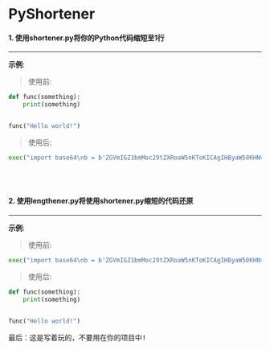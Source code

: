 # PyShortener  
#### 1. 使用shortener.py将你的Python代码缩短至1行  
------------------------
__示例__:  
> 使用前:
```python
def func(something):
    print(something)


func("Hello world!")
```
    
> 使用后:
```python
exec("import base64\nb = b'ZGVmIGZ1bmMoc29tZXRoaW5nKToKICAgIHByaW50KHNvbWV0aGluZykKCgpmdW5jKCJIZWxsbyB3b3JsZCEiKQo='\nexec(base64.b64decode(b.decode('utf-8')).decode('utf-8'))")
```  
<br />
<br />

#### 2. 使用lengthener.py将使用shortener.py缩短的代码还原
------------------------
__示例__:  
> 使用前:
```python
exec("import base64\nb = b'ZGVmIGZ1bmMoc29tZXRoaW5nKToKICAgIHByaW50KHNvbWV0aGluZykKCgpmdW5jKCJIZWxsbyB3b3JsZCEiKQo='\nexec(base64.b64decode(b.decode('utf-8')).decode('utf-8'))")
```  
    
> 使用后:
```python
def func(something):
    print(something)


func("Hello world!")
```

<kbd>最后：这是写着玩的，不要用在你的项目中!</kbd>
